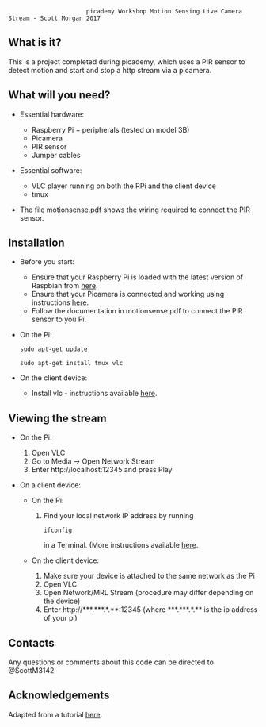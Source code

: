 
                          picademy Workshop Motion Sensing Live Camera Stream - Scott Morgan 2017

  What is it?
  -----------

  This is a project completed during picademy, which uses a PIR sensor to detect motion and start and stop a http stream via a picamera. 

  What will you need?
  -------------

  - Essential hardware:

    - Raspberry Pi + peripherals (tested on model 3B)
    - Picamera
    - PIR sensor
    - Jumper cables

  - Essential software:

    - VLC player running on both the RPi and the client device
    - tmux

  - The file motionsense.pdf shows the wiring required to connect the PIR sensor. 
  
  Installation
  ------------

  - Before you start:

     - Ensure that your Raspberry Pi is loaded with the latest version of Raspbian from [here](https://www.raspberrypi.org/downloads/).
     - Ensure that your Picamera is connected and working using instructions [here](https://www.raspberrypi.org/learning/getting-started-with-picamera/).     
     - Follow the documentation in motionsense.pdf to connect the PIR sensor to you Pi. 

  - On the Pi:

    ```sudo apt-get update```


    ```sudo apt-get install tmux vlc```  

  - On the client device:

    - Install vlc - instructions available [here](https://vlc-media-player.en.softonic.com/).
    

  Viewing the stream
  ------------

  - On the Pi:

    1. Open VLC
    2. Go to Media -> Open Network Stream
    3. Enter http://localhost:12345 and press Play

  - On a client device:

      - On the Pi:

        1. Find your local network IP address by running 
           ```
           ifconfig
           ```
           in a Terminal. (More instructions available [here](https://learn.adafruit.com/adafruits-raspberry-pi-lesson-3-network-setup/finding-your-pis-ip-address).

      - On the client device:

          1. Make sure your device is attached to the same network as the Pi
          2. Open VLC
          3. Open Network/MRL Stream (procedure may differ depending on the device) 
          4. Enter http://\*\*\*.\*\*\*.\*.\*\*:12345 (where \*\*\*.\*\*\*.\*.\*\* is the ip address of your pi)

  Contacts
  --------

  Any questions or comments about this code can be directed to @ScottM3142


  Acknowledgements
  --------

  Adapted from a tutorial [here](http://www.raspberry-projects.com/pi/pi-hardware/raspberry-pi-camera/streaming-video-using-vlc-player).

